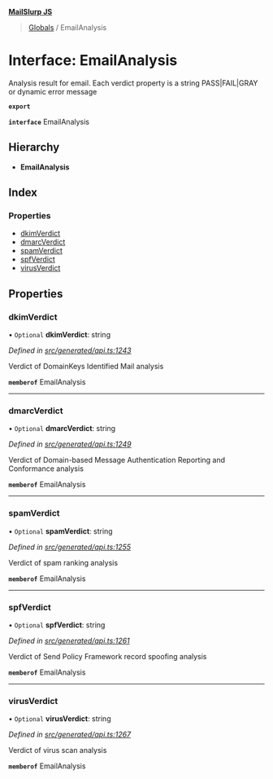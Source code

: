 **[MailSlurp JS](../README.md)**

> [Globals](../README.md) / EmailAnalysis

# Interface: EmailAnalysis

Analysis result for email. Each verdict property is a string PASS|FAIL|GRAY or dynamic error message

**`export`** 

**`interface`** EmailAnalysis

## Hierarchy

* **EmailAnalysis**

## Index

### Properties

* [dkimVerdict](emailanalysis.md#dkimverdict)
* [dmarcVerdict](emailanalysis.md#dmarcverdict)
* [spamVerdict](emailanalysis.md#spamverdict)
* [spfVerdict](emailanalysis.md#spfverdict)
* [virusVerdict](emailanalysis.md#virusverdict)

## Properties

### dkimVerdict

• `Optional` **dkimVerdict**: string

*Defined in [src/generated/api.ts:1243](https://github.com/mailslurp/mailslurp-client/blob/c889afa/src/generated/api.ts#L1243)*

Verdict of DomainKeys Identified Mail analysis

**`memberof`** EmailAnalysis

___

### dmarcVerdict

• `Optional` **dmarcVerdict**: string

*Defined in [src/generated/api.ts:1249](https://github.com/mailslurp/mailslurp-client/blob/c889afa/src/generated/api.ts#L1249)*

Verdict of Domain-based Message Authentication Reporting and Conformance analysis

**`memberof`** EmailAnalysis

___

### spamVerdict

• `Optional` **spamVerdict**: string

*Defined in [src/generated/api.ts:1255](https://github.com/mailslurp/mailslurp-client/blob/c889afa/src/generated/api.ts#L1255)*

Verdict of spam ranking analysis

**`memberof`** EmailAnalysis

___

### spfVerdict

• `Optional` **spfVerdict**: string

*Defined in [src/generated/api.ts:1261](https://github.com/mailslurp/mailslurp-client/blob/c889afa/src/generated/api.ts#L1261)*

Verdict of Send Policy Framework record spoofing analysis

**`memberof`** EmailAnalysis

___

### virusVerdict

• `Optional` **virusVerdict**: string

*Defined in [src/generated/api.ts:1267](https://github.com/mailslurp/mailslurp-client/blob/c889afa/src/generated/api.ts#L1267)*

Verdict of virus scan analysis

**`memberof`** EmailAnalysis
